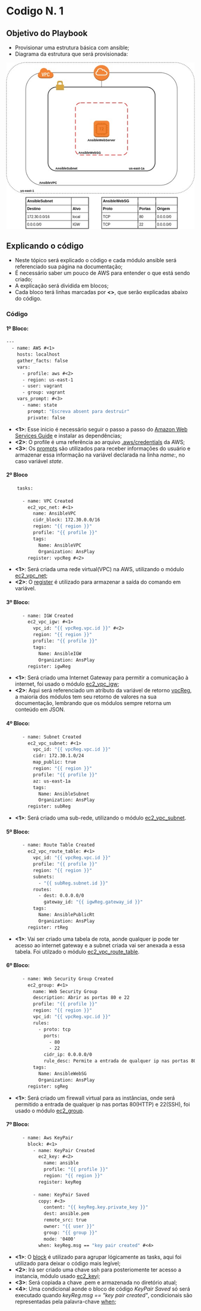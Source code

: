 # Codigo N. 1

## Objetivo do Playbook

+ Provisionar uma estrutura básica com ansible; 
+ Diagrama da estrutura que será provisionada:

![Diagrama](Diagrama.jpg)

## Explicando o código

+ Neste tópico será explicado o código e cada módulo ansible será referenciado sua página na documentação;
+ É necessário saber um pouco de AWS para entender o que está sendo criado;
+ A explicação será dividida em blocos;
+ Cada bloco terá linhas marcadas por **\<\>**, que serão explicadas abaixo do código.

### Código

#### 1º Bloco:

  ```1
  ---
    - name: AWS #<1>
      hosts: localhost 
      gather_facts: false  
      vars: 
        - profile: aws #<2>
        - region: us-east-1
        - user: vagrant
        - group: vagrant
      vars_prompt: #<3>
        - name: state 
          prompt: "Escreva absent para destruir"
          private: false
  ```

+ **<1>**: Esse inicio é necessário seguir o passo a passo do [Amazon Web Services Guide](https://docs.ansible.com/ansible/latest/scenario_guides/guide_aws.html) e instalar as dependências;
+ **<2>**: O profile é uma referência ao arquivo [.aws/credentials](https://docs.aws.amazon.com/cli/latest/userguide/cli-configure-files.html) da AWS;
+ **<3>**: Os [prompts](https://docs.ansible.com/ansible/latest/user_guide/playbooks_prompts.html) são utilizados para receber informações do usuário e armazenar essa informação na variável declarada na linha *name:*, no caso variável *state*. 

#### 2º Bloco

  ```2
      tasks:

        - name: VPC Created
          ec2_vpc_net: #<1>
            name: AnsibleVPC
            cidr_block: 172.30.0.0/16
            region: "{{ region }}"
            profile: "{{ profile }}"
            tags:
              Name: AnsibleVPC
              Organization: AnsPlay
          register: vpcReg #<2>
  ```

+ **<1>**: Será criada uma rede virtual(VPC) na AWS, utilizando o módulo [ec2\_vpc\_net](https://docs.ansible.com/ansible/latest/modules/ec2_vpc_net_module.html);
+ **<2>**: O [register](https://docs.ansible.com/ansible/latest/user_guide/playbooks_variables.html#registering-variables) é utilizado para armazenar a saída do comando em variável. 

#### 3º Bloco:

  ```3
        - name: IGW Created 
          ec2_vpc_igw: #<1>
            vpc_id: "{{ vpcReg.vpc.id }}" #<2>
            region: "{{ region }}"
            profile: "{{ profile }}"
            tags:
              Name: AnsibleIGW
              Organization: AnsPlay
          register: igwReg
  ```

+ **<1>**: Será criado uma Internet Gateway para permitir a comunicação à internet, foi usado o módulo [ec2\_vpc\_igw](https://docs.ansible.com/ansible/latest/modules/ec2_vpc_igw_module.html);
+ **<2>**: Aqui será referenciado um atributo da variável de retorno [vpcReg](https://docs.ansible.com/ansible/latest/modules/ec2_vpc_net_module.html#return-values), a maioria dos módulos tem seu retorno de valores na sua documentação, lembrando que os módulos sempre retorna um conteúdo em JSON. 

#### 4º Bloco:

  ```4
        - name: Subnet Created
          ec2_vpc_subnet: #<1>
            vpc_id: "{{ vpcReg.vpc.id }}"
            cidr: 172.30.1.0/24
            map_public: true 
            region: "{{ region }}"
            profile: "{{ profile }}"
            az: us-east-1a
            tags:
              Name: AnsibleSubnet
              Organization: AnsPlay
          register: subReg
  ```

+ **<1>**: Será criado uma sub-rede, utilizando o módulo [ec2\_vpc\_subnet](https://docs.ansible.com/ansible/latest/modules/ec2_vpc_subnet_module.html).

#### 5º Bloco:

  ```5
        - name: Route Table Created
          ec2_vpc_route_table: #<1>
            vpc_id: "{{ vpcReg.vpc.id }}"
            profile: "{{ profile }}"
            region: "{{ region }}"
            subnets:
              - "{{ subReg.subnet.id }}"
            routes:
              - dest: 0.0.0.0/0
                gateway_id: "{{ igwReg.gateway_id }}"
            tags:
              Name: AnsiblePublicRt
              Organization: AnsPlay
          register: rtReg
  ```

+ **<1>**: Vai ser criado uma tabela de rota, aonde qualquer ip pode ter acesso ao internet gateway e a subnet criada vai ser anexada a essa tabela. Foi utilzado o módulo [ec2\_vpc\_route\_table](https://docs.ansible.com/ansible/latest/modules/ec2_vpc_route_table_module.html).

#### 6º Bloco:

  ```6
        - name: Web Security Group Created
          ec2_group: #<1>
            name: Web Security Group
            description: Abrir as portas 80 e 22
            profile: "{{ profile }}"
            region: "{{ region }}"
            vpc_id: "{{ vpcReg.vpc.id }}"
            rules:
              - proto: tcp
                ports:
                  - 80 
                  - 22 
                cidr_ip: 0.0.0.0/0
                rule_desc: Permite a entrada de qualquer ip nas portas 80 e 22
            tags:
              Name: AnsibleWebSG
              Organization: AnsPlay
          register: sgReg
  ```

+ **<1>**: Será criado um firewall virtual para as instâncias, onde será permitido a entrada de qualquer ip nas portas 80(HTTP) e 22(SSH), foi usado o módulo [ec2\_group](https://docs.ansible.com/ansible/latest/modules/ec2_group_module.html). 

#### 7º Bloco:

  ```7
        - name: Aws KeyPair
          block: #<1>
            - name: KeyPair Created
              ec2_key: #<2>
                name: ansible
                profile: "{{ profile }}"
                region: "{{ region }}"
              register: keyReg

            - name: KeyPair Saved
              copy: #<3>
                content: "{{ keyReg.key.private_key }}"
                dest: ansible.pem
                remote_src: true
                owner: "{{ user }}"
                group: "{{ group }}"
                mode: '0400'
              when: keyReg.msg == "key pair created" #<4>
  ```

+ **<1>**: O [block](https://docs.ansible.com/ansible/latest/user_guide/playbooks_blocks.html) é utilizado para agrupar lógicamente as tasks, aqui foi utilizado para deixar o código mais legível;
+ **<2>**: Irá ser criado uma chave ssh para posteriomente ter acesso a instancia, módulo usado [ec2\_key](https://docs.ansible.com/ansible/latest/modules/ec2_key_module.html)i;
+ **<3>**: Será copiada a chave .pem e armazenada no diretório atual;
+ **<4>**: Uma condicional aonde o bloco de código *KeyPair Saved* só será executado quando *keyReg.msg == "key pair created"*, condicionais são representadas pela palavra-chave [when](https://docs.ansible.com/ansible/latest/user_guide/playbooks_conditionals.html);




